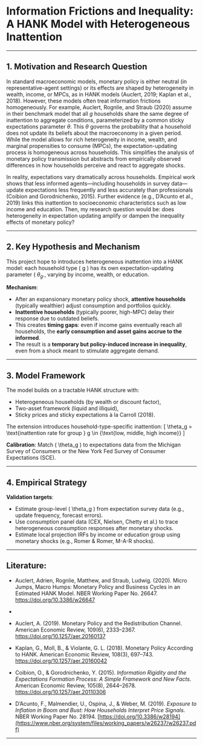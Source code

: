   
# Information Frictions and Inequality: A HANK Model with Heterogeneous Inattention

---

## 1. Motivation and Research Question

In standard macroeconomic models, monetary policy is either neutral (in representative-agent settings) or its effects are shaped by heterogeneity in wealth, income, or MPCs, as in HANK models (Auclert, 2019; Kaplan et al., 2018). However, these models often treat information frictions homogeneously. For example, Auclert, Rognlie, and Straub (2020) assume in their benchmark model that all $g$ households share the same degree of inattention to aggregate conditions, parameterized by a common sticky expectations parameter $\theta$. This $\theta$ governs the probability that a household does not update its beliefs about the macroeconomy in a given period. While the model allows for rich heterogeneity in income, wealth, and marginal propensities to consume (MPCs), the expectation-updating process is homogeneous across households. This simplifies the analysis of monetary policy transmission but abstracts from empirically observed differences in how households perceive and react to aggregate shocks. 

In reality, expectations vary dramatically across households. Empirical work shows that less informed agents—including households in survey data—update expectations less frequently and less accurately than professionals (Coibion and Gorodnichenko, 2015). Further evidence (e.g., D’Acunto et al., 2019) links this inattention to socioeconomic characteristics such as low income and education. Then, my research question would be: does heterogeneity in expectation updating amplify or dampen the inequality effects of monetary policy?

---

## 2. Key Hypothesis and Mechanism

This project hope to introduces heterogeneous inattention into a HANK model: each household type \( g \) has its own expectation-updating parameter \( $\theta_g$., varying by income, wealth, or education.

**Mechanism**:
- After an expansionary monetary policy shock, **attentive households** (typically wealthier) adjust consumption and portfolios quickly.
- **Inattentive households** (typically poorer, high-MPC) delay their response due to outdated beliefs.
- This creates **timing gaps**: even if income gains eventually reach all households, the **early consumption and asset gains accrue to the informed**.
- The result is a **temporary but policy-induced increase in inequality**, even from a shock meant to stimulate aggregate demand.

---

## 3. Model Framework
The model builds on a tractable HANK structure with:
- Heterogeneous households (by wealth or discount factor),
- Two-asset framework (liquid and illiquid),
- Sticky prices and sticky expectations à la Carroll (2018).

The extension introduces household-type-specific inattention:
\[
\theta_g = \text{inattention rate for group } g \in \{\text{low, middle, high income}\}
\]

**Calibration**: Match \( \theta_g \) to expectations data from the Michigan Survey of Consumers or the New York Fed Survey of Consumer Expectations (SCE).

---

## 4. Empirical Strategy
**Validation targets**:
- Estimate group-level \( \theta_g \) from expectation survey data (e.g., update frequency, forecast errors).
- Use consumption panel data (CEX, Nielsen, Chetty et al.) to trace heterogeneous consumption responses after monetary shocks.
- Estimate local projection IRFs by income or education group using monetary shocks (e.g., Romer & Romer, M-A-R shocks).

---
## Literature:
- Auclert, Adrien, Rognlie, Matthew, and Straub, Ludwig. (2020). Micro Jumps, Macro Humps: Monetary Policy and Business Cycles in an Estimated HANK Model. NBER Working Paper No. 26647. https://doi.org/10.3386/w26647
- 
- Auclert, A. (2019). Monetary Policy and the Redistribution Channel. American Economic Review, 109(6), 2333–2367. https://doi.org/10.1257/aer.20160137

- Kaplan, G., Moll, B., & Violante, G. L. (2018). Monetary Policy According to HANK. American Economic Review, 108(3), 697–743. https://doi.org/10.1257/aer.20160042

- Coibion, O., & Gorodnichenko, Y. (2015). *Information Rigidity and the Expectations Formation Process: A Simple Framework and New Facts*. American Economic Review, 105(8), 2644–2678. https://doi.org/10.1257/aer.20110306

- D’Acunto, F., Malmendier, U., Ospina, J., & Weber, M. (2019). *Exposure to Inflation in Boom and Bust: How Households Interpret Price Signals*. NBER Working Paper No. 28194. [https://doi.org/10.3386/w28194](https://www.nber.org/system/files/working_papers/w26237/w26237.pdf)

---
